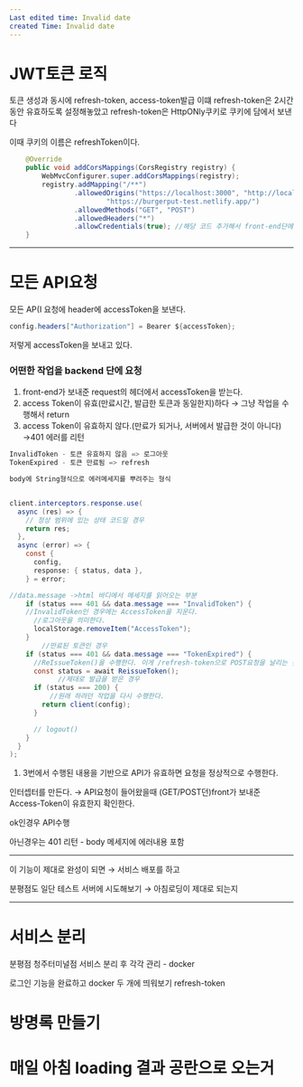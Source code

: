 ```yaml
---
Last edited time: Invalid date
created Time: Invalid date
---
```

# JWT토큰 로직

토큰 생성과 동시에 refresh-token, access-token발급 이떄 refresh-token은 2시간동안 유효하도록 설정해놓았고 refresh-token은 HttpONly쿠키로 쿠키에 담에서 보낸다

이때 쿠키의 이름은 refreshToken이다.  
  

```Java
    @Override
    public void addCorsMappings(CorsRegistry registry) {
        WebMvcConfigurer.super.addCorsMappings(registry);
        registry.addMapping("/**")
                .allowedOrigins("https://localhost:3000", "http://localhost:3000",
                        "https://burgerput-test.netlify.app/")
                .allowedMethods("GET", "POST")
                .allowedHeaders("*")
                .allowCredentials(true); //해당 코드 추가해서 front-end단에서도 쿠키를 확인할 수 있게 했다.
    }
```

  

---

  

# 모든 API요청

모든 AP(I 요청에 header에 accessToken을 보낸다.

```Java
config.headers["Authorization"] = Bearer ${accessToken};
```

저렇게 accessToken을 보내고 있다.

  

### 어떤한 작업을 backend 단에 요청

1. front-end가 보내준 request의 헤더에서 accessToken을 받는다.
2. access Token이 유효(만료시간, 발급한 토큰과 동일한지)하다 → 그냥 작업을 수행해서 return
3. access Token이 유효하지 않다.(만료가 되거나, 서버에서 발급한 것이 아니다) →401 에러를 리턴  
      
    

```Java
InvalidToken - 토큰 유효하지 않음 => 로그아웃
TokenExpired - 토큰 만료됨 => refresh

body에 String형식으로 에러메세지를 뿌려주는 형식


client.interceptors.response.use(
  async (res) => {
    // 정상 범위에 있는 상태 코드일 경우
    return res;
  },
  async (error) => {
    const {
      config,
      response: { status, data },
    } = error;

//data.message ->html 바디에서 메세지를 읽어오는 부분
    if (status === 401 && data.message === "InvalidToken") {
    //InvalidToken인 경우에는 AccessToken을 지운다.
	  //로그아웃을 의미한다.
      localStorage.removeItem("AccessToken");
    }
		//만료된 토큰인 경우
    if (status === 401 && data.message === "TokenExpired") {
      //ReIssueToken()을 수행한다. 이게 /refresh-token으로 POST요청을 날리는 것
      const status = await ReissueToken();
			//제대로 발급을 받은 경우
      if (status === 200) {
	      //원래 하려던 작업을 다시 수행한다.
        return client(config);
      }

      // logout()
    }
  }
);
```

1. 3번에서 수행된 내용을 기반으로 API가 유효하면 요청을 정상적으로 수행한다.

  

인터셉터를 만든다. → API요청이 들어왔을때 (GET/POST던)front가 보내준 Access-Token이 유효한지 확인한다.

ok인경우 API수행

아닌경우는 401 리턴 - body 메세지에 에러내용 포함

  

---

이 기능이 제대로 완성이 되면 → 서비스 배포를 하고

분평점도 일단 테스트 서버에 시도해보기 → 아침로딩이 제대로 되는지

  

---

# 서비스 분리

분평점 청주터미널점 서비스 분리 후 각각 관리 - docker

로그인 기능을 완료하고 docker 두 개에 띄워보기 refresh-token

  

# 방명록 만들기

  

# 매일 아침 loading 결과 공란으로 오는거